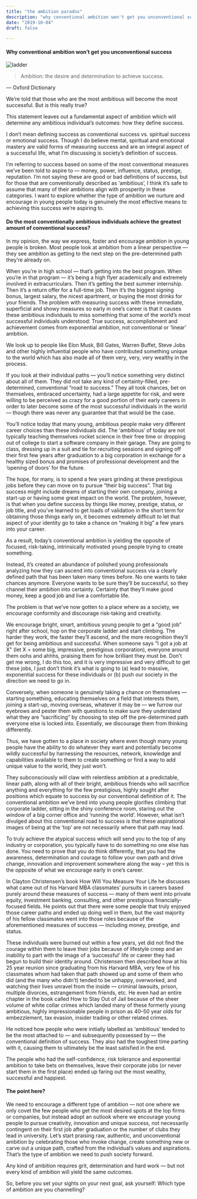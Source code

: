 ```yaml
---
title: "the ambition paradox"
description: "why conventional ambition won't get you unconventional success"
date: "2019-10-04"
draft: false

---
```

#### Why conventional ambition won’t get you unconventional success

![ladder](https://miro.medium.com/max/700/1%2Ape5E7z5cy1DsHylLEH_E3g.jpeg)

>Ambition: the desire and determination to achieve success.

— Oxford Dictionary</br>

We’re told that those who are the most ambitious will become the most successful. But is this really true?

This statement leaves out a fundamental aspect of ambition which will determine any ambitious individual’s outcomes: how they define success.

I don’t mean defining success as conventional success vs. spiritual success or emotional success. Though I do believe mental, spiritual and emotional mastery are valid forms of measuring success and are an integral aspect of a successful life, what I’m discussing is society’s definition of success.

I’m referring to success based on some of the most conventional measures we’ve been told to aspire to — money, power, influence, status, prestige, reputation. I’m not saying these are good or bad definitions of success, but for those that are conventionally described as ‘ambitious’, I think it’s safe to assume that many of their ambitions align with prosperity in these categories. I want to explore whether the type of ambition we nurture and encourage in young people today is genuinely the most effective means to achieving this success we’re aspiring to.

#### Do the most conventionally ambitious individuals achieve the greatest amount of conventional success?

In my opinion, the way we express, foster and encourage ambition in young people is broken. Most people look at ambition from a linear perspective — they see ambition as getting to the next step on the pre-determined path they’re already on.

When you’re in high school — that’s getting into the best program. When you’re in that program — it’s being a high flyer academically and extremely involved in extracurriculars. Then it’s getting the best summer internship. Then it’s a return offer for a full-time job. Then it’s the biggest signing bonus, largest salary, the nicest apartment, or buying the most drinks for your friends. The problem with measuring success with these immediate, superficial and showy measures so early in one’s career is that it causes these ambitious individuals to miss something that some of the world’s most successful individuals understood: True success, accomplishment and achievement comes from exponential ambition, not conventional or ‘linear’ ambition.

We look up to people like Elon Musk, Bill Gates, Warren Buffet, Steve Jobs and other highly influential people who have contributed something unique to the world which has also made all of them very, very, very wealthy in the process.

If you look at their individual paths — you’ll notice something very distinct about all of them. They did not take any kind of certainty-filled, pre-determined, conventional “road to success.” They all took chances, bet on themselves, embraced uncertainty, had a large appetite for risk, and were willing to be perceived as crazy for a good portion of their early careers in order to later become some of the most successful individuals in the world — though there was never any guarantee that that would be the case.

You’ll notice today that many young, ambitious people make very different career choices than these individuals did. The ‘ambitious’ of today are not typically teaching themselves rocket science in their free time or dropping out of college to start a software company in their garage. They are going to class, dressing up in a suit and tie for recruiting sessions and signing off their first few years after graduation to a big corporation in exchange for a healthy sized bonus and promises of professional development and the ‘opening of doors’ for the future.

The hope, for many, is to spend a few years grinding at these prestigious jobs before they can move on to pursue “their big success”. That big success might include dreams of starting their own company, joining a start-up or having some great impact on the world. The problem, however, is that when you define success by things like money, prestige, status, or job title, and you’ve learned to get loads of validation in the short term for obtaining those things early on, it becomes extremely difficult to let that aspect of your identity go to take a chance on “making it big” a few years into your career.

As a result, today’s conventional ambition is yielding the opposite of focused, risk-taking, intrinsically motivated young people trying to create something.

Instead, it’s created an abundance of polished young professionals analyzing how they can ascend into conventional success via a clearly defined path that has been taken many times before. No one wants to take chances anymore. Everyone wants to be sure they’ll be successful, so they channel their ambition into certainty. Certainty that they’ll make good money, keep a good job and live a comfortable life.

The problem is that we’ve now gotten to a place where as a society, we encourage conformity and discourage risk-taking and creativity.

We encourage bright, smart, ambitious young people to get a “good job” right after school, hop on the corporate ladder and start climbing. The harder they work, the faster they’ll ascend, and the more recognition they’ll get for being ambitious and successful. When someone says “I got a job at X” (let X = some big, impressive, prestigious corporation), everyone around them oohs and ahhhs, praising them for how brilliant they must be. Don’t get me wrong, I do this too, and it is very impressive and very difficult to get these jobs, I just don’t think it’s what is going to (a) lead to massive, exponential success for these individuals or (b) push our society in the direction we need to go in.

Conversely, when someone is genuinely taking a chance on themselves — starting something, educating themselves on a field that interests them, joining a start-up, moving overseas, whatever it may be — we furrow our eyebrows and pester them with questions to make sure they understand what they are “sacrificing” by choosing to step off the pre-determined path everyone else is locked into. Essentially, we discourage them from thinking differently.

Thus, we have gotten to a place in society where even though many young people have the ability to do whatever they want and potentially become wildly successful by harnessing the resources, network, knowledge and capabilities available to them to create something or find a way to add unique value to the world, they just won’t.

They subconsciously will claw with relentless ambition at a predictable, linear path, along with all of their bright, ambitious friends who will sacrifice anything and everything for the few prestigious, highly sought after positions which equate to success by our conventional definition of it. The conventional ambition we’ve bred into young people glorifies climbing that corporate ladder, sitting in the shiny conference room, staring out the window of a big corner office and ‘running the world’. However, what isn’t divulged about this conventional road to success is that these aspirational images of being at the ‘top’ are not necessarily where that path may lead.

To truly achieve the atypical success which will send you to the top of any industry or corporation, you typically have to do something no one else has done. You need to prove that you do think differently, that you had the awareness, determination and courage to follow your own path and drive change, innovation and improvement somewhere along the way – yet this is the opposite of what we encourage early in one’s career.

In Clayton Christensen’s book How Will You Measure Your Life he discusses what came out of his Harvard MBA classmates’ pursuits in careers based purely around these measures of success — many of them went into private equity, investment banking, consulting, and other prestigious financially-focused fields. He points out that there were some people that truly enjoyed those career paths and ended up doing well in them, but the vast majority of his fellow classmates went into those roles because of the aforementioned measures of success — including money, prestige, and status.

These individuals were burned out within a few years, yet did not find the courage within them to leave their jobs because of lifestyle creep and an inability to part with the image of a ‘successful’ life or career they had begun to build their identity around. Christensen then described how at his 25 year reunion since graduating from his Harvard MBA, very few of his classmates whom had taken that path showed up and some of them who did (and the many who didn’t) tended to be unhappy, overworked, and watching their lives unravel from the inside — criminal lawsuits, prison, multiple divorces, estrangement from friends, etc. He even had an entire chapter in the book called How to Stay Out of Jail because of the sheer volume of white collar crimes which landed many of these formerly young ambitious, highly impressionable people in prison as 40–50 year olds for embezzlement, tax evasion, insider trading or other related crimes.

He noticed how people who were initially labelled as ‘ambitious’ tended to be the most attached to — and subsequently possessed by — the conventional definition of success. They also had the toughest time parting with it, causing them to ultimately be the least satisfied in the end.

The people who had the self-confidence, risk tolerance and exponential ambition to take bets on themselves, leave their corporate jobs (or never start them in the first place) ended up faring out the most wealthy, successful and happiest.

#### The point here?

We need to encourage a different type of ambition — not one where we only covet the few people who get the most desired spots at the top firms or companies, but instead adopt an outlook where we encourage young people to pursue creativity, innovation and unique success, not necessarily contingent on their first job after graduation or the number of clubs they lead in university. Let’s start praising raw, authentic, and unconventional ambition by celebrating those who invoke change, create something new or carve out a unique path, crafted from the individual’s values and aspirations. That’s the type of ambition we need to push society forward.

Any kind of ambition requires grit, determination and hard work — but not every kind of ambition will yield the same outcomes.

So, before you set your sights on your next goal, ask yourself:
Which type of ambition are you channelling?